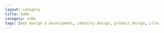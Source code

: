 ```yaml
---
layout: category
title: SoBe
category: sobe
tags: [web design & development, identity design, product design, illustration, film]
---
```

